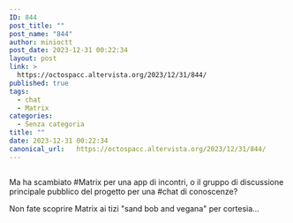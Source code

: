 ```yaml
---
ID: 844
post_title: ""
post_name: "844"
author: minioctt
post_date: 2023-12-31 00:22:34
layout: post
link: >
  https://octospacc.altervista.org/2023/12/31/844/
published: true
tags:
  - chat
  - Matrix
categories:
  - Senza categoria
title: ""
date: 2023-12-31 00:22:34
canonical_url:   https://octospacc.altervista.org/2023/12/31/844/
---
```

<!-- wp:image {"id":843,"sizeSlug":"large"} -->
<figure class="wp-block-image size-large"><img src="{{site.cdnurl}}/assets/uploads/2023/12/screenshot_20231231-001941_element_x5460140825448225378-960x858.png" alt="" class="wp-image-843"/></figure>
<!-- /wp:image -->

<!-- wp:paragraph -->
<p></p>
<!-- /wp:paragraph -->

<!-- wp:paragraph -->
<p>Ma ha scambiato #Matrix per una app di incontri, o il gruppo di discussione principale pubblico del progetto per una #chat di conoscenze?</p>
<!-- /wp:paragraph -->

<!-- wp:paragraph -->
<p>Non fate scoprire Matrix ai tizi "sand bob and vegana" per cortesia...</p>
<!-- /wp:paragraph -->